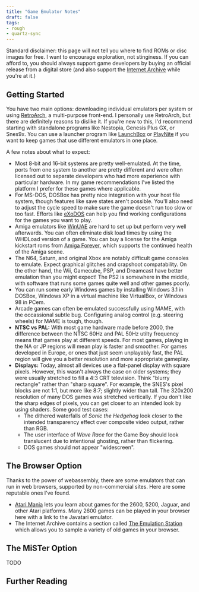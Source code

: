 ```yaml
---
title: "Game Emulator Notes"
draft: false
tags:
- rough
- quartz-sync
---
```


Standard disclaimer: this page will not tell you where to find ROMs or disc images for free. I want to encourage exploration, not stinginess. If you can afford to, you should always support game developers by buying an official release from a digital store (and also support the [Internet Archive](https://archive.org/) while you're at it.)

## Getting Started

You have two main options: downloading individual emulators per system or using [RetroArch](https://www.retroarch.com/), a multi-purpose front-end. I personally use RetroArch, but there are definitely reasons to dislike it. If you're new to this, I'd recommend starting with standalone programs like Nestopia, Genesis Plus GX, or Snes9x. You can use a launcher program like [LaunchBox](https://www.launchbox-app.com/) or [PlayNite](https://playnite.link/) if you want to keep games that use different emulators in one place.

A few notes about what to expect:
- Most 8-bit and 16-bit systems are pretty well-emulated. At the time, ports from one system to another are pretty different and were often licensed out to separate developers who had more experience with particular hardware. In my game recommendations I've listed the platform I prefer for these games where applicable.
- For MS-DOS, DOSBox has pretty nice integration with your host file system, though features like save states aren't possible. You'll also need to adjust the cycle speed to make sure the game doesn't run too slow or too fast. Efforts like [eXoDOS](https://kotaku.com/one-mans-quest-to-collect-every-classic-pc-game-in-exis-1839432488) can help you find working configurations for the games you want to play.
- Amiga emulators like [WinUAE](https://www.winuae.net/) are hard to set up but perform very well afterwards. You can often eliminate disk load times by using the WHDLoad version of a game. You can buy a license for the Amiga kickstart roms from [Amiga Forever](https://www.amigaforever.com/), which supports the continued health of the Amiga scene.
- The N64, Saturn, and original Xbox are notably difficult game consoles to emulate. Expect graphical glitches and crapshoot compatability. On the other hand, the Wii, Gamecube, PSP, and Dreamcast have better emulation than you might expect! The PS2 is somewhere in the middle, with software that runs some games quite well and other games poorly.
- You can run some early Windows games by installing Windows 3.1 in DOSBox, Windows XP in a virtual machine like VirtualBox, or WIndows 98 in PCem.
- Arcade games can often be emulated successfully using MAME, with the occassional subtle bug. Configuring analog control (e.g. steering wheels) for MAME is tough, though.
- **NTSC vs PAL:** With most game hardware made before 2000, the difference between the NTSC 60Hz and PAL 50Hz utilty frequency means that games play at different speeds. For most games, playing in the NA or JP regions will mean play is faster and smoother. For games developed in Europe, or ones that just seem unplayably fast, the PAL region will give you a better resolution and more appropriate gameplay.
- **Displays:** Today, almost all devices use a flat-panel display with square pixels. However, this wasn't always the case on older systems; they were usually stretched to fill a 4:3 CRT television. Think "blurry rectangle" rather than "sharp square". For example, the SNES's pixel blocks are not 1:1, but more like 8:7; slightly wider than tall. The 320x200 resolution of many DOS games was stretched vertically. If you don't like the sharp edges of pixels, you can get closer to an intended look by using shaders. Some good test cases:
	- The dithered waterfalls of *Sonic the Hedgehog* look closer to the intended transparency effect over composite video output, rather than RGB.
	- The user interface of *Wave Race* for the Game Boy should look translucent due to intentional ghosting, rather than flickering.
	- DOS games should not appear "widescreen".

## The Browser Option

Thanks to the power of webassembly, there are some emulators that can run in web browsers, supported by non-commercial sites. Here are some reputable ones I've found.

- [Atari Mania](http://www.atarimania.com/about.html) lets you learn about games for the 2600, 5200, Jaguar, and other Atari platforms. Many 2600 games can be played in your browser here with a link to the Javatari emulator.
- The Internet Archive contains a section called [The Emulation Station](https://archive.org/details/emulation) which allows you to sample a variety of old games in your browser.

## The MiSTer Option

TODO

## Further Reading